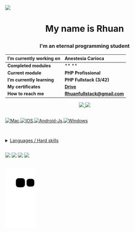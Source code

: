 <img src="https://raw.githubusercontent.com/iampavangandhi/iampavangandhi/master/gifs/Hi.gif" width="60"><h1 align="center">
	 My name is Rhuan
</h1>
<h3 align="center">I'm an eternal programming student</h3>
<div style="display: inline_block;" align="center">
	
|  **I’m currently working on** | **Anestesia Carioca** |
| :---------        |     :---------  |
| **Completed modules** | ** **|
| **Current module** | **PHP Profissional** |
| **I’m currently learning** | **PHP Fullstack (3/42)**|
|**My certificates** | [**Drive**](https://drive.google.com/drive/folders/1uawAAexOjKO2-ngSgTQRE3dC23-mQtXd) |
|**How to reach me** | **Rhuanfullstack@gmail.com** |

	
</div>

<div align="center">
    <a href="https://github.com/RhuanFSTK">
    <img height="180em" src="https://github-readme-stats.vercel.app/api?username=RhuanFSTK&show_icons=show_icons=true&theme=tokyonight"/>
    <img height="180em" src="https://github-readme-stats.vercel.app/api/top-langs/?username=RhuanFSTK&layout=show_icons=true&theme=tokyonight"/>
</div>

##    
    
<div>
    <img align="center" alt="Mac" height="30" width="100" src="https://img.shields.io/badge/mac%20os-000000?style=for-the-badge&logo=apple&logoColor=white">
    <img align="center" alt="IOS" height="30" width="100" src="https://img.shields.io/badge/iOS-000000?style=for-the-badge&logo=ios&logoColor=white">
    <img align="center" alt="Android-Js" height="30" width="100" src="https://img.shields.io/badge/Android-3DDC84?style=for-the-badge&logo=android&logoColor=white">
    <img align="center" alt="Windows" height="30" width="100" src="https://img.shields.io/badge/Windows-0078D6?style=for-the-badge&logo=windows&logoColor=white">
    
    
</div style="display: flex">
    
##    
<div style="display: inline_block"><br>
<details>
	<summary>Languages / Hard skills</summary>
	<img align="center" alt="Node" height="40" width="70" src="https://cdn.jsdelivr.net/gh/devicons/devicon/icons/nodejs/nodejs-original.svg">
	<img align="center" alt="Js" height="40" width="70" src="https://raw.githubusercontent.com/devicons/devicon/master/icons/javascript/javascript-plain.svg">
	<img align="center" alt="PHP" height="40" width="70" src="https://raw.githubusercontent.com/devicons/devicon/master/icons/php/php-original.svg">
	<img align="center" alt="HTML5" height="40" width="70" src="https://raw.githubusercontent.com/devicons/devicon/master/icons/html5/html5-original.svg">
	<img align="center" alt="CSS3" height="40" width="70" src="https://raw.githubusercontent.com/devicons/devicon/master/icons/css3/css3-original.svg">
	<img align="center" alt="React" height="40" width="70" src="https://raw.githubusercontent.com/devicons/devicon/master/icons/react/react-original.svg">
	<img align="center" alt="Bootstrap" height="40" width="70" src="https://cdn.jsdelivr.net/gh/devicons/devicon/icons/bootstrap/bootstrap-original.svg">
	<img align="center" alt="Mysql" height="70" width="70" src="https://cdn.jsdelivr.net/gh/devicons/devicon/icons/mysql/mysql-original-wordmark.svg">
	<img align="center" alt="Git" height="40" width="70" src="https://raw.githubusercontent.com/devicons/devicon/master/icons/git/git-original.svg">
	<img align="center" alt="GitHub" height="40" width="70" src="https://cdn.jsdelivr.net/gh/devicons/devicon/icons/github/github-original-wordmark.svg">
	<img align="center" alt="Slack" height="40" width="70" src="https://cdn.jsdelivr.net/gh/devicons/devicon/icons/slack/slack-original.svg">
	<img align="center" alt="Trello" height="40" width="70" src="https://cdn.jsdelivr.net/gh/devicons/devicon/icons/trello/trello-plain-wordmark.svg">
	<img align="center" alt="VsCode" height="40" width="70" src="https://cdn.jsdelivr.net/gh/devicons/devicon/icons/visualstudio/visualstudio-plain.svg">	
</details>
</div>
	

##    
       
<div> 
<a href="https://www.linkedin.com/in/rhuan-cesar-7b038b226/" target="_blank"><img src="https://img.shields.io/badge/-LinkedIn-%230077B5?style=for-the-badge&logo=linkedin&logoColor=white" target="_blank"></a>
<a href = "mailto:rhuanfullstack@gmail.com"><img src="https://img.shields.io/badge/-Gmail-%23333?style=for-the-badge&logo=gmail&logoColor=white" target="_blank"></a>
<a href="https://www.instagram.com/rhuanfstk/" target="_blank"><img src="https://img.shields.io/badge/-Instagram-%23E4405F?style=for-the-badge&logo=instagram&logoColor=white" target="_blank"></a> 
<a href="https://twitter.com/RhuanDev" target="_blank"><img src="https://img.shields.io/badge/Twitter-1DA1F2?style=for-the-badge&logo=twitter&logoColor=white" target="_blank"></a>
   

##    
        
![Snake animation](https://github.com/rafaballerini/rafaballerini/blob/output/github-contribution-grid-snake.svg)
 
</div>
